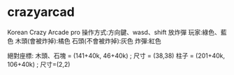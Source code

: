 # crazyarcad
Korean Crazy Arcade pro
操作方式:方向鍵、wasd、shift 放炸彈
玩家:綠色、藍色
木頭(會被炸掉):橘色
石頭(不會被炸掉):灰色
炸彈:紅色

絕對座標:
    木頭、石塊 = (141+40k, 46+40k) ; 尺寸 = (38,38)
    柱子 = (201+40k, 106+40k) ; 尺寸=(2,2)